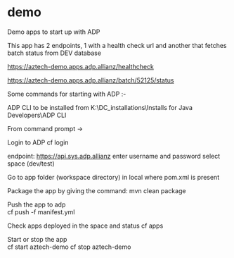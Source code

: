 # demo
Demo apps to start up with ADP

This app has 2 endpoints, 1 with a health check url and another that fetches batch status from DEV database

https://aztech-demo.apps.adp.allianz/healthcheck

https://aztech-demo.apps.adp.allianz/batch/52125/status

Some commands for starting with ADP :-

ADP CLI to be installed from
K:\DC_installations\Installs for Java Developers\ADP CLI

From command prompt -> 

Login to ADP
cf login

endpoint: https://api.sys.adp.allianz
enter username and password
select space (dev/test)

Go to app folder (workspace directory) in local where pom.xml is present

Package the app by giving the command:
mvn clean package

Push the app to adp       
cf push -f manifest.yml

Check apps deployed in the space and status
cf apps

Start or stop the app         
cf start aztech-demo
cf stop aztech-demo
